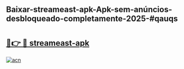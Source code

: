 ## Baixar-streameast-apk-Apk-sem-anúncios-desbloqueado-completamente-2025-#qauqs

# <h2><a href="https://ainizakaria.my?title=streameast-apk&ref=22M">🔗👉 🔴 streameast-apk</a></h2>

[![acn](https://github.com/user-attachments/assets/0f9c940e-d8b0-45ae-aac7-cd30a18b3e1c)](https://ainizakaria.my?title=streameast-apk&ref=22M)

